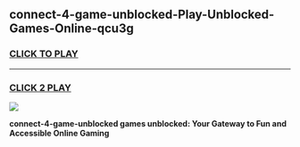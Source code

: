 
## connect-4-game-unblocked-Play-Unblocked-Games-Online-qcu3g
<h3>
<a href="https://premium76.site?title=connect-4-game-unblocked&ref=24A">CLICK TO PLAY</a></h3>
<hr>

<h3>
<a href="https://premium76.site?title=connect-4-game-unblocked&ref=24A">CLICK 2 PLAY</a>
  
</h3>

<a href="https://premium76.site?title=connect-4-game-unblocked&ref=24A"><img src="https://clearcache.store/games.png"></a>


**connect-4-game-unblocked games unblocked: Your Gateway to Fun and Accessible Online Gaming**
